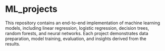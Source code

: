 # ML_projects
This repository contains an end-to-end implementation of machine learning models, including linear regression, logistic regression, decision trees, random forests, and neural networks. Each project demonstrates data preparation, model training, evaluation, and insights derived from the results.
